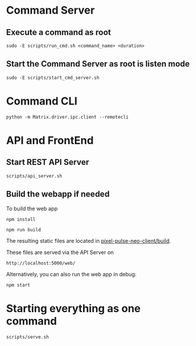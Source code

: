 
# Command Server

## Execute a command as root

    sudo -E scripts/run_cmd.sh <command_name> <duration>

## Start the Command Server as root is listen mode

    sudo -E scripts/start_cmd_server.sh

# Command CLI

    python -m Matrix.driver.ipc.client --remotecli

# API and FrontEnd

## Start REST API Server

    scripts/api_server.sh

## Build the webapp if needed

To build the web app

    npm install

    npm run build

The resulting static files are located in [pixel-pulse-neo-client/build](pixel-pulse-neo-client/build).

These files are served via the API Server on

    http://localhost:5000/web/

Alternatively, you can also run the web app in debug:

    npm start

# Starting everything as one command

    scripts/serve.sh


